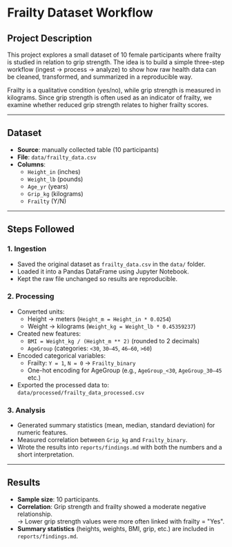 # Frailty Dataset Workflow

## Project Description
This project explores a small dataset of 10 female participants where frailty is studied in relation to grip strength. The idea is to build a simple three-step workflow (ingest → process → analyze) to show how raw health data can be cleaned, transformed, and summarized in a reproducible way.

Frailty is a qualitative condition (yes/no), while grip strength is measured in kilograms. Since grip strength is often used as an indicator of frailty, we examine whether reduced grip strength relates to higher frailty scores.

---

## Dataset
- **Source**: manually collected table (10 participants)  
- **File**: `data/frailty_data.csv`  
- **Columns**:  
  - `Height_in` (inches)  
  - `Weight_lb` (pounds)  
  - `Age_yr` (years)  
  - `Grip_kg` (kilograms)  
  - `Frailty` (Y/N)

---

## Steps Followed

### 1. Ingestion
- Saved the original dataset as `frailty_data.csv` in the `data/` folder.  
- Loaded it into a Pandas DataFrame using Jupyter Notebook.  
- Kept the raw file unchanged so results are reproducible.

### 2. Processing
- Converted units:  
  - Height → meters (`Height_m = Height_in * 0.0254`)  
  - Weight → kilograms (`Weight_kg = Weight_lb * 0.45359237`)  
- Created new features:  
  - `BMI = Weight_kg / (Height_m ** 2)` (rounded to 2 decimals)  
  - `AgeGroup` (categories: `<30`, `30–45`, `46–60`, `>60`)  
- Encoded categorical variables:  
  - Frailty: `Y = 1`, `N = 0` → `Frailty_binary`  
  - One-hot encoding for AgeGroup (e.g., `AgeGroup_<30`, `AgeGroup_30–45` etc.)  
- Exported the processed data to:  
  `data/processed/frailty_data_processed.csv`

### 3. Analysis
- Generated summary statistics (mean, median, standard deviation) for numeric features.  
- Measured correlation between `Grip_kg` and `Frailty_binary`.  
- Wrote the results into `reports/findings.md` with both the numbers and a short interpretation.

---

## Results
- **Sample size**: 10 participants.  
- **Correlation**: Grip strength and frailty showed a moderate negative relationship.  
  → Lower grip strength values were more often linked with frailty = "Yes".  
- **Summary statistics** (heights, weights, BMI, grip, etc.) are included in `reports/findings.md`.


